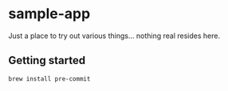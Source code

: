 # sample-app

Just a place to try out various things... nothing real resides here.


## Getting started

```bash
brew install pre-commit
```
